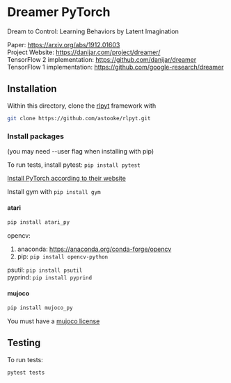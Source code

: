 # Dreamer PyTorch

Dream to Control: Learning Behaviors by Latent Imagination

Paper: https://arxiv.org/abs/1912.01603  
Project Website: https://danijar.com/project/dreamer/   
TensorFlow 2 implementation: https://github.com/danijar/dreamer  
TensorFlow 1 implementation: https://github.com/google-research/dreamer  

## Installation

Within this directory, clone the [rlpyt](https://github.com/astooke/rlpyt) framework with
```bash
git clone https://github.com/astooke/rlpyt.git
```

### Install packages

(you may need --user flag when installing with pip)

To run tests, install pytest: `pip install pytest`

[Install PyTorch according to their website](https://pytorch.org/get-started/locally/)

Install gym with `pip install gym`

#### atari
```bash
pip install atari_py
```
opencv:  
1. anaconda: https://anaconda.org/conda-forge/opencv
2. pip: `pip install opencv-python`

psutil: `pip install psutil`  
pyprind: `pip install pyprind`

#### mujoco
```bash
pip install mujoco_py
```
You must have a [mujoco license](https://www.roboti.us/license.html)


## Testing

To run tests:
```bash
pytest tests
```
